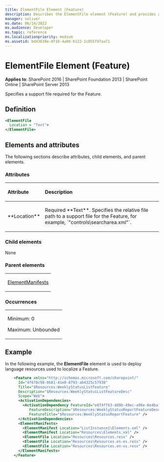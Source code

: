 ```yaml
---
title: ElementFile Element (Feature)
description: Describes the ElementFile element (Feature) and provides a definition, the elements and attributes, and an example.
manager: soliver
ms.date: 06/14/2022
ms.audience: Developer
ms.topic: reference
ms.localizationpriority: medium
ms.assetid: bd43638e-8f18-4a0d-b122-1c055f97aa71
---
```


# ElementFile Element (Feature)

**Applies to**: SharePoint 2016 | SharePoint Foundation 2013 | SharePoint Online | SharePoint Server 2013

Specifies a support file required for the Feature.

## Definition

```XML
<ElementFile
  Location = "Text">
</ElementFile>
```

## Elements and attributes

The following sections describe attributes, child elements, and parent elements.

### Attributes

<table>
<colgroup>
<col width="20%" />
<col width="80%" />
</colgroup>
<thead>
<tr class="header">
<th align="left"><p>Attribute</p></th>
<th align="left"><p>Description</p></th>
</tr>
</thead>
<tbody>
<tr class="odd">
<td align="left"><p>**Location**</p></td>
<td align="left"><p>Required **Text**. Specifies the relative file path to a support file for the Feature, for example, `"controls\searcharea.xml"`.</p></td>
</tr>
</tbody>
</table>

### Child elements

None

### Parent elements

<table>
<colgroup>
<col width="100%" />
</colgroup>
<tbody>
<tr class="odd">
<td align="left"><p><a href="elementmanifests-element-feature.md">ElementManifests</a></p></td>
</tr>
</tbody>
</table>

### Occurrences

<table>
<colgroup>
<col width="100%" />
</colgroup>
<tbody>
<tr class="odd">
<td align="left"><p>Minimum: 0</p>
<p>Maximum: Unbounded</p></td>
</tr>
</tbody>
</table>

## Example

In the following example, the **ElementFile** element is used to deploy language resources used to localize a Feature.

```XML
    <Feature xmlns="http://schemas.microsoft.com/sharepoint/"
      Id="4f670c98-0b81-41e0-8793-ab4325c57938"
      Title="$Resources:WeeklyStatusListFeature"
      Description="$Resources:WeeklyStatusListFeatureDesc"
      Scope="Web">
      <ActivationDependencies>
        <ActivationDependency FeatureId="e874ff63-dd9b-49ec-a96e-6e4ba163838e"
           FeatureDescription="$Resources:WeeklyStatusReportFeatureDesc"
           FeatureTitle="$Resources:WeeklyStatusReportFeature" />
      </ActivationDependencies>
      <ElementManifests>
        <ElementManifest Location="ListInstance1\Elements.xml" />
        <ElementManifest Location="Resources\Elements.xml" />
        <ElementFile Location="Resources\Resources.resx" />
        <ElementFile Location="Resources\Resources.es-es.resx" />
        <ElementFile Location="Resources\Resources.en-us.resx" />
      </ElementManifests>
    </Feature>
```

<br/>
